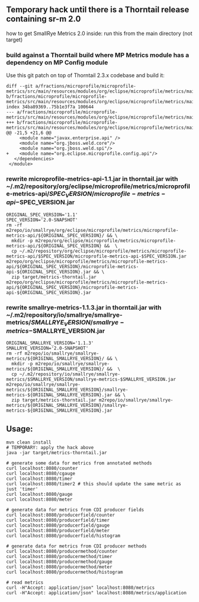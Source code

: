 ## Temporary hack until there is a Thorntail release containing sr-m 2.0
how to get SmallRye Metrics 2.0 inside: run this from the main directory (not target)

### build against a Thorntail build where MP Metrics module has a dependency on MP Config module
Use this git patch on top of Thorntail 2.3.x codebase and build it:
```
diff --git a/fractions/microprofile/microprofile-metrics/src/main/resources/modules/org/eclipse/microprofile/metrics/main/module.xml b/fractions/microprofile/microprofile-metrics/src/main/resources/modules/org/eclipse/microprofile/metrics/main/module.xml
index 34ba89369..75b1e3f7a 100644
--- a/fractions/microprofile/microprofile-metrics/src/main/resources/modules/org/eclipse/microprofile/metrics/main/module.xml
+++ b/fractions/microprofile/microprofile-metrics/src/main/resources/modules/org/eclipse/microprofile/metrics/main/module.xml
@@ -21,5 +21,6 @@
     <module name="javax.enterprise.api" />
     <module name="org.jboss.weld.core"/>
     <module name="org.jboss.weld.spi"/>
+    <module name="org.eclipse.microprofile.config.api"/>
   </dependencies>
 </module>
```

### rewrite microprofile-metrics-api-1.1.jar in thorntail.jar with ~/.m2/repository/org/eclipse/microprofile/metrics/microprofile-metrics-api/$SPEC_VERSION/microprofile-metrics-api-$SPEC_VERSION.jar
```
ORIGINAL_SPEC_VERSION='1.1'
SPEC_VERSION='2.0-SNAPSHOT'
rm -rf m2repo/io/smallrye/org/eclipse/microprofile/metrics/microprofile-metrics-api/${ORIGINAL_SPEC_VERSION}/ && \
  mkdir -p m2repo/org/eclipse/microprofile/metrics/microprofile-metrics-api/${ORIGINAL_SPEC_VERSION} &&  \
  cp ~/.m2/repository/org/eclipse/microprofile/metrics/microprofile-metrics-api/$SPEC_VERSION/microprofile-metrics-api-$SPEC_VERSION.jar m2repo/org/eclipse/microprofile/metrics/microprofile-metrics-api/${ORIGINAL_SPEC_VERSION}/microprofile-metrics-api-${ORIGINAL_SPEC_VERSION}.jar && \
  zip target/metrics-thorntail.jar m2repo/org/eclipse/microprofile/metrics/microprofile-metrics-api/${ORIGINAL_SPEC_VERSION}/microprofile-metrics-api-${ORIGINAL_SPEC_VERSION}.jar
```

### rewrite smallrye-metrics-1.1.3.jar in thorntail.jar with ~/.m2/repository/io/smallrye/smallrye-metrics/$SMALLRYE_VERSION/smallrye-metrics-$SMALLRYE_VERSION.jar
```
ORIGINAL_SMALLRYE_VERSION='1.1.3'
SMALLRYE_VERSION='2.0-SNAPSHOT'
rm -rf m2repo/io/smallrye/smallrye-metrics/${ORIGINAL_SMALLRYE_VERSION}/ && \
  mkdir -p m2repo/io/smallrye/smallrye-metrics/${ORIGINAL_SMALLRYE_VERSION}/ &&  \
  cp ~/.m2/repository/io/smallrye/smallrye-metrics/$SMALLRYE_VERSION/smallrye-metrics-$SMALLRYE_VERSION.jar m2repo/io/smallrye/smallrye-metrics/${ORIGINAL_SMALLRYE_VERSION}/smallrye-metrics-${ORIGINAL_SMALLRYE_VERSION}.jar && \
  zip target/metrics-thorntail.jar m2repo/io/smallrye/smallrye-metrics/${ORIGINAL_SMALLRYE_VERSION}/smallrye-metrics-${ORIGINAL_SMALLRYE_VERSION}.jar
```

## Usage:
```
mvn clean install
# TEMPORARY: apply the hack above
java -jar target/metrics-thorntail.jar

# generate some data for metrics from annotated methods
curl localhost:8080/counter
curl localhost:8080/cgauge
curl localhost:8080/timer
curl localhost:8080/timer2 # this should update the same metric as just 'timer'
curl localhost:8080/gauge
curl localhost:8080/meter

# generate data for metrics from CDI producer fields
curl localhost:8080/producerfield/counter
curl localhost:8080/producerfield/timer
curl localhost:8080/producerfield/gauge
curl localhost:8080/producerfield/meter
curl localhost:8080/producerfield/histogram

# generate data for metrics from CDI producer methods
curl localhost:8080/producermethod/counter
curl localhost:8080/producermethod/timer
curl localhost:8080/producermethod/gauge
curl localhost:8080/producermethod/meter
curl localhost:8080/producermethod/histogram

# read metrics
curl -H"Accept: application/json" localhost:8080/metrics
curl -H"Accept: application/json" localhost:8080/metrics/application
```

